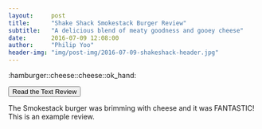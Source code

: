 ```yaml
---
layout:     post
title:      "Shake Shack Smokestack Burger Review"
subtitle:   "A delicious blend of meaty goodness and gooey cheese"
date:       2016-07-09 12:08:00
author:     "Philip Yoo"
header-img: "img/post-img/2016-07-09-shakeshack-header.jpg"
---
```


<p class="convert-emoji">:hamburger::cheese::cheese::ok_hand:</p>
<button type="button" class="btn" id="review-toggle">Read the Text Review</button>
<p class="text-review">The Smokestack burger was brimming with cheese and it was FANTASTIC! This is an example review.</p>